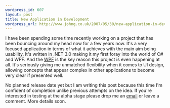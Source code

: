 ```yaml
--- 
wordpress_id: 607
layout: post
title: New Application in Development
wordpress_url: http://www.johng.co.uk/2007/05/30/new-application-in-development/
---
```

I have been spending some time recently working on a project that has been bouncing around my head now for a few years now. It's a very focused application in terms of what it achieves with the main aim being usability. It's written in .NET 3.0 making it my first foray into the world of C# and WPF. And the <a href="http://en.wikipedia.org/wiki/Windows_Presentation_Foundation">WPF</a> is the key reason this project is even happening at all. It's seriously giving me unmatched flexibility when it comes to UI design, allowing concepts that appear complex in other applications to become very clear if presented well.

No planned release date yet but I am writing this post because this time I'm confident of completion unlike previous attempts on the idea. If you're interested in testing at the alpha stage please drop me an <a href="http://www.johng.co.uk/contact/">email</a> or leave a comment. More details soon.
